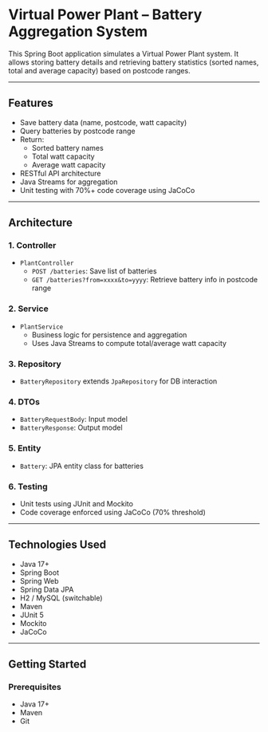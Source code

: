 # Virtual Power Plant – Battery Aggregation System

This Spring Boot application simulates a Virtual Power Plant system. It allows storing battery details and retrieving battery statistics (sorted names, total and average capacity) based on postcode ranges.

---

## Features

- Save battery data (name, postcode, watt capacity)
- Query batteries by postcode range
- Return:
  - Sorted battery names
  - Total watt capacity
  - Average watt capacity
- RESTful API architecture
- Java Streams for aggregation
- Unit testing with 70%+ code coverage using JaCoCo

---

## Architecture

### 1. **Controller**
- `PlantController`  
  - `POST /batteries`: Save list of batteries  
  - `GET /batteries?from=xxxx&to=yyyy`: Retrieve battery info in postcode range

### 2. **Service**
- `PlantService`  
  - Business logic for persistence and aggregation  
  - Uses Java Streams to compute total/average watt capacity

### 3. **Repository**
- `BatteryRepository` extends `JpaRepository` for DB interaction

### 4. **DTOs**
- `BatteryRequestBody`: Input model  
- `BatteryResponse`: Output model

### 5. **Entity**
- `Battery`: JPA entity class for batteries

### 6. **Testing**
- Unit tests using JUnit and Mockito  
- Code coverage enforced using JaCoCo (70% threshold)

---

## Technologies Used

- Java 17+
- Spring Boot
- Spring Web
- Spring Data JPA
- H2 / MySQL (switchable)
- Maven
- JUnit 5
- Mockito
- JaCoCo

---

## Getting Started

### Prerequisites

- Java 17+
- Maven
- Git

